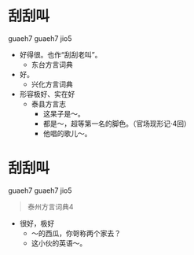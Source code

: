 # 刮刮叫
guaeh7 guaeh7 jio5
+ 好得很。也作“刮刮老叫”。
  * 东台方言词典
+ 好。
  * 兴化方言词典
+ 形容极好、实在好
  * 泰县方言志
    - 这杲子是～。
    - 都是～，超等第一名的脚色。（官场现形记·4回）
    - 他唱的歌儿～。

# 刮刮叫
guaeh7 guaeh7 jio5
> 泰州方言词典4
- 很好，极好
  - ～的西瓜，你哿称两个家去？
  - 这小伙的英语～。
